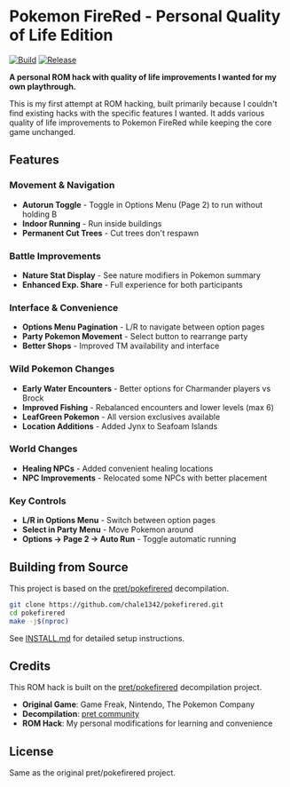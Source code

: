# Pokemon FireRed - Personal Quality of Life Edition

[![Build](https://github.com/chale1342/pokefirered/workflows/Build/badge.svg)](https://github.com/chale1342/pokefirered/actions)
[![Release](https://img.shields.io/github/v/release/chale1342/pokefirered)](https://github.com/chale1342/pokefirered/releases)

**A personal ROM hack with quality of life improvements I wanted for my own playthrough.**

This is my first attempt at ROM hacking, built primarily because I couldn't find existing hacks with the specific features I wanted. It adds various quality of life improvements to Pokemon FireRed while keeping the core game unchanged.


## Features

### Movement & Navigation
- **Autorun Toggle** - Toggle in Options Menu (Page 2) to run without holding B
- **Indoor Running** - Run inside buildings
- **Permanent Cut Trees** - Cut trees don't respawn

### Battle Improvements
- **Nature Stat Display** - See nature modifiers in Pokemon summary
- **Enhanced Exp. Share** - Full experience for both participants

### Interface & Convenience
- **Options Menu Pagination** - L/R to navigate between option pages
- **Party Pokemon Movement** - Select button to rearrange party
- **Better Shops** - Improved TM availability and interface

### Wild Pokemon Changes
- **Early Water Encounters** - Better options for Charmander players vs Brock
- **Improved Fishing** - Rebalanced encounters and lower levels (max 6)
- **LeafGreen Pokemon** - All version exclusives available
- **Location Additions** - Added Jynx to Seafoam Islands

### World Changes
- **Healing NPCs** - Added convenient healing locations
- **NPC Improvements** - Relocated some NPCs with better placement

### Key Controls
- **L/R in Options Menu** - Switch between option pages
- **Select in Party Menu** - Move Pokemon around
- **Options → Page 2 → Auto Run** - Toggle automatic running

## Building from Source

This project is based on the [pret/pokefirered](https://github.com/pret/pokefirered) decompilation.

```bash
git clone https://github.com/chale1342/pokefirered.git
cd pokefirered
make -j$(nproc)
```

See [INSTALL.md](INSTALL.md) for detailed setup instructions.

## Credits

This ROM hack is built on the [pret/pokefirered](https://github.com/pret/pokefirered) decompilation project.

- **Original Game**: Game Freak, Nintendo, The Pokemon Company
- **Decompilation**: [pret community](https://pret.github.io/)
- **ROM Hack**: My personal modifications for learning and convenience

## License

Same as the original pret/pokefirered project.
